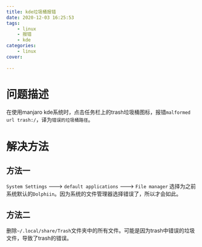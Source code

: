 ```yaml
---
title: kde垃圾桶报错 
date: 2020-12-03 16:25:53
tags:
	- linux
    - 报错
    - kde
categories:
	- linux
cover:
	
---
```


# 问题描述

在使用manjaro kde系统时，点击任务栏上的trash垃圾桶图标，报错`malformed url trash:/`，译为`错误的垃圾桶路径`。

# 解决方法

## 方法一

`System Settings` ---> `default applications` ---> `File manager` 选择为之前系统默认的`Dolphiin`。因为系统的文件管理器选择错误了，所以才会如此。

## 方法二

删除`~/.local/share/Trash`文件夹中的所有文件。可能是因为trash中错误的垃圾文件，导致了trash的错误。
